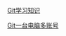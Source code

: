 [Git学习知识](https://git-scm.com/book/zh/v2)

[Git一台电脑多账号](https://www.cnblogs.com/popfisher/p/5731232.html)